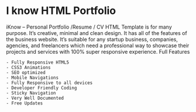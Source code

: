 # I know HTML Portfolio
 
iKnow – Personal Portfolio /Resume / CV HTML Template is for many purpose. It’s creative, minimal and clean design. It has all of the features of the business website. It’s suitable for any startup business, companies, agencies, and freelancers which need a professional way to showcase their projects and services with 100% super responsive experience.
Full Features

    - Fully Responsive HTML5
    - CSS3 Animations
    - SEO optimized
    - Mobile Navigations
    - Fully Responsive to all devices
    - Developer Friendly Coding
    - Sticky Navigation
    - Very Well Documented
    - Free Updates

